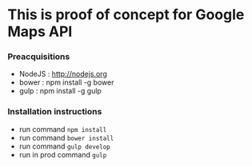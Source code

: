 # This is proof of concept for Google Maps API

### Preacquisitions
* NodeJS : http://nodejs.org
* bower : npm install -g bower
* gulp : npm install -g gulp

### Installation instructions
* run command ```npm install```
* run command ```bower install```
* run command ```gulp develop```
* run in prod command ```gulp```

